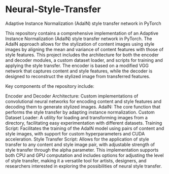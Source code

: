 # Neural-Style-Transfer
Adaptive Instance Normalization (AdaIN) style transfer network in PyTorch


This repository contains a comprehensive implementation of an Adaptive Instance Normalization (AdaIN) style transfer network in PyTorch. The AdaIN approach allows for the stylization of content images using style images by aligning the mean and variance of content features with those of style features. This project includes the architecture for both the encoder and decoder modules, a custom dataset loader, and scripts for training and applying the style transfer. The encoder is based on a modified VGG network that captures content and style features, while the decoder is designed to reconstruct the stylized image from transferred features.

Key components of the repository include:

Encoder and Decoder Architecture: Custom implementations of convolutional neural networks for encoding content and style features and decoding them to generate stylized images.
AdaIN: The core function that performs the style transfer by adapting instance normalization.
Custom Dataset Loader: A utility for loading and transforming images from a directory, facilitating easy experimentation with different datasets.
Training Script: Facilitates the training of the AdaIN model using pairs of content and style images, with support for custom hyperparameters and CUDA acceleration.
Style Transfer Script: Allows for the application of style transfer to any content and style image pair, with adjustable strength of style transfer through the alpha parameter.
This implementation supports both CPU and GPU computation and includes options for adjusting the level of style transfer, making it a versatile tool for artists, designers, and researchers interested in exploring the possibilities of neural style transfer.
